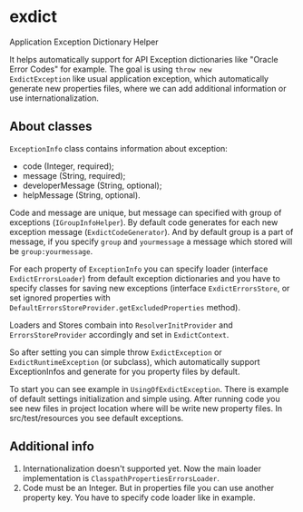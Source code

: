 # exdict
Application Exception Dictionary Helper

It helps automatically support for API Exception dictionaries like "Oracle Error Codes" for example.
The goal is using <code>throw new ExdictException</code> like usual application exception, which automatically generate new properties files,
where we can add additional information or use internationalization.

## About classes

<code>ExceptionInfo</code> class contains information about exception:
* code (Integer, required);
* message (String, required);
* developerMessage (String, optional);
* helpMessage (String, optional).

Code and message are unique, but message can specified with group of exceptions (<code>IGroupInfoHelper</code>).
By default code generates for each new exception message (<code>ExdictCodeGenerator</code>).
And by default group is a part of message, if you specify <code>group</code> and <code>yourmessage</code> a message which stored will be <code>group:yourmessage</code>.

For each property of <code>ExceptionInfo</code> you can specify loader (interface <code>ExdictErrorsLoader</code>) from default exception dictionaries and you have to specify classes for saving new exceptions (interface <code>ExdictErrorsStore</code>, or set ignored properties with <code>DefaultErrorsStoreProvider.getExcludedProperties</code> method). 

Loaders and Stores combain into <code>ResolverInitProvider</code> and <code>ErrorsStoreProvider</code> accordingly and set in <code>ExdictContext</code>.

So after setting you can simple throw <code>ExdictException</code> or <code>ExdictRuntimeException</code> (or subclass), which automatically support ExceptionInfos and generate for you property files by default.

To start you can see example in <code>UsingOfExdictException</code>. There is example of default settings initialization and simple using.
After running code you see new files in project location where will be write new property files. In src/test/resources you see default exceptions.

## Additional info

1. Internationalization doesn't supported yet. Now the main loader implementation is <code>ClasspathPropertiesErrorsLoader</code>.
2. Code must be an Integer. But in properties file you can use another property key. You have to specify code loader like in example.